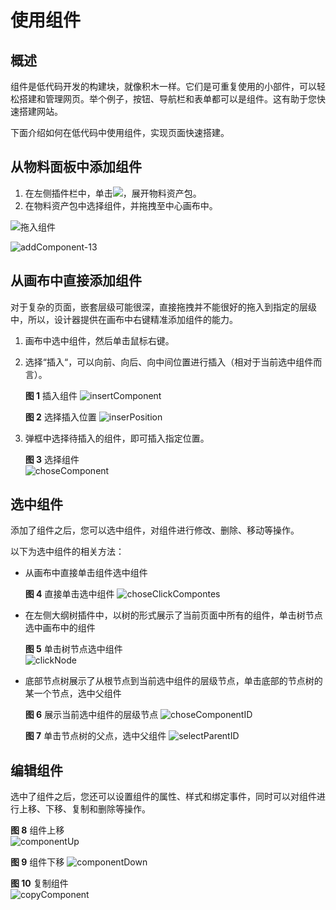 # 使用组件

## 概述

组件是低代码开发的构建块，就像积木一样。它们是可重复使用的小部件，可以轻松搭建和管理网页。举个例子，按钮、导航栏和表单都可以是组件。这有助于您快速搭建网站。

下面介绍如何在低代码中使用组件，实现页面快速搭建。

## 从物料面板中添加组件

1. 在左侧插件栏中，单击![](./imgs/icon-add.png)，展开物料资产包。
2. 在物料资产包中选择组件，并拖拽至中心画布中。

![拖入组件](./imgs/dragComponent.gif)

![](./imgs/addComponent-13.png "addComponent-13")

## 从画布中直接添加组件

对于复杂的页面，嵌套层级可能很深，直接拖拽并不能很好的拖入到指定的层级中，所以，设计器提供在画布中右键精准添加组件的能力。

1. 画布中选中组件，然后单击鼠标右键。
2. 选择“插入“，可以向前、向后、向中间位置进行插入（相对于当前选中组件而言）。

   **图 1**  插入组件
   ![](./imgs/insertComponent.gif "insertComponent")

   **图 2**  选择插入位置
   ![](./imgs/inserPosition.png "inserPosition")

3. 弹框中选择待插入的组件，即可插入指定位置。

   **图 3**  选择组件  
   ![](./imgs/choseComponent.png "choseComponent")

## 选中组件

添加了组件之后，您可以选中组件，对组件进行修改、删除、移动等操作。

以下为选中组件的相关方法：

- 从画布中直接单击组件选中组件

  **图 4**  直接单击选中组件 
  ![](./imgs/choseClickCompontes.png "choseClickCompontes")

- 在左侧大纲树插件中，以树的形式展示了当前页面中所有的组件，单击树节点选中画布中的组件

  **图 5**  单击树节点选中组件  
  ![](./imgs/clickNode.png "clickNode")

- 底部节点树展示了从根节点到当前选中组件的层级节点，单击底部的节点树的某一个节点，选中父组件

  **图 6**  展示当前选中组件的层级节点 
  ![](./imgs/choseComponentID.png "choseComponentID")

  **图 7**  单击节点树的父点，选中父组件
  ![](./imgs/selectParentID.png "selectParentID")

## 编辑组件

选中了组件之后，您还可以设置组件的属性、样式和绑定事件，同时可以对组件进行上移、下移、复制和删除等操作。

**图 8**  组件上移  
![](./imgs/componentUp.png "componentUp")

**图 9**  组件下移 
![](./imgs/componentDown.png "componentDown")

**图 10**  复制组件  
![](./imgs/copyComponent.png "copyComponent")

